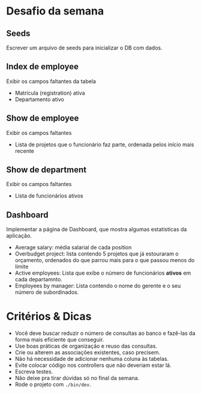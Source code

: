 # Desafio da semana

## Seeds

Escrever um arquivo de seeds para inicializar o DB com dados.

## Index de employee

Exibir os campos faltantes da tabela

- Matrícula (registration) ativa
- Departamento ativo

## Show de employee

Exibir os campos faltantes

- Lista de projetos que o funcionário faz parte, ordenada pelos início mais recente

## Show de department

Exibir os campos faltantes

- Lista de funcionários ativos

## Dashboard

Implementar a página de Dashboard, que mostra algumas estatísticas da aplicação.

- Average salary: média salarial de cada position
- Overbudget project: lista contendo 5 projetos que já estouraram o orçamento, ordenados do que parrou mais para o que
  passou menos do limite
- Active employees: Lista que exibe o número de funcionários **ativos** em cada departamnto.
- Employees by manager: Lista contendo o nome do gerente e o seu número de subordinados.

# Critérios & Dicas

- Você deve buscar reduzir o número de consultas ao banco e fazê-las da forma mais eficiente que conseguir.
- Use boas práticas de organização e reuso das consultas.
- Crie ou alterem as associações existentes, caso precisem.
- Não há necessidade de adicionar nenhuma coluna às tabelas.
- Evite colocar código nos controllers que não deveriam estar lá.
- Escreva testes.
- Não deixe pra tirar dúvidas só no final da semana.
- Rode o projeto com `./bin/dev`.
